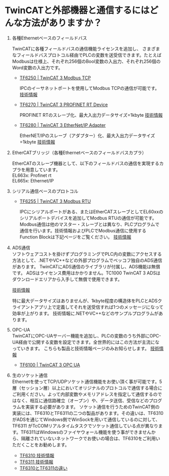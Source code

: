 # TwinCATと外部機器と通信するにはどんな方法がありますか？


1. 各種Ethernetベースのフィールドバス

    TwinCATに各種フィールドバスの通信機能ライセンスを追加し、 さまざまなフィールドバスプロトコル経由でPLCの変数を送受信できます。たとえばModbusは仕様上、それぞれ256個のBool変数の入出力、それぞれ256個のWord変数の入出力です。

    * [TF6250 | TwinCAT 3 Modbus TCP](https://www.beckhoff.com/ja-jp/products/automation/twincat/tfxxxx-twincat-3-functions/tf6xxx-tc3-connectivity/tf6250.html) 

        IPCのイーサネットポートを使用してModbus TCPの通信が可能です。
        [技術情報](https://infosys.beckhoff.com/content/1033/tf6250_tc3_modbus_tcp/192708875.html)


    * [TF6270 | TwinCAT 3 PROFINET RT Device](https://www.beckhoff.com/ja-jp/products/automation/twincat/tfxxxx-twincat-3-functions/tf6xxx-tc3-connectivity/tf6270.html) 

        PROFINET RTのスレーブ化、最大入出力データサイズ=1kbyte [技術情報](https://infosys.beckhoff.com/content/1033/tf6270_tc3_profinet_rt_device/9253279883.html)  

    * [TF6280 | TwinCAT 3 EtherNet/IP Adapter](https://www.beckhoff.com/ja-jp/products/automation/twincat/tfxxxx-twincat-3-functions/tf6xxx-tc3-connectivity/tf6280.html)

        EtherNET/IPのスレーブ（アダプター）化、最大入出力データサイズ=1kbyte [技術情報](https://infosys.beckhoff.com/content/1033/tf6280_tc3_ethernetipslave/2554564235.html)

2. EtherCATブリッジ（各種Ethernetベースのフィールドバスカプラ）  

    EtherCATのスレーブ機器として、以下のフィールドバスの通信を実現するカプラを用意しています。  
    EL663x: Profinet rt  
    EL665x: Ethernet/IP

3. シリアル通信ベースのプロトコル  

    * [TF6255 | TwinCAT 3 Modbus RTU](https://www.beckhoff.com/ja-jp/products/automation/twincat/tfxxxx-twincat-3-functions/tf6xxx-tc3-connectivity/tf6255.html) 

        IPCにシリアルポートがある、またはEtherCATスレーブとしてEL60xxのシリアルポートデバイスを追加してModbus RTUの通信が可能です。Modbus通信は他のマスター・スレーブとは異なり、PLCプログラムで通信を行います。技術情報およびPLCでModbus通信に使用するFunction Blockは下記ページをご覧ください。
        [技術情報](https://infosys.beckhoff.com/content/1033/tf6255_tc3_modbus_rtu/186519307.html)

4. ADS通信  
    ソフトウェアコストを掛けずプログラミングでPLC内の変数にアクセスする方法として、.NETやVC++などの外部プログラムでベッコフ独自のADS通信があります。 
    TwinCATにADS通信のライブラリが付属し、ADS機能は無償です。 ADSはライセンス費用はかかりません。TC1000 TwinCAT 3 ADSはダウンロードエリアから入手して無償で使用できます。 

    [技術情報](https://infosys.beckhoff.com/content/1033/tc3_ads_intro/116158859.html) 

    特に最大データサイズはありませんが、1kbyte程度の構造体をPLCとADSクライアントアプリ上で定義してそれを送受信すれば1つのメッセージになって効率が上がります。 技術情報に.NETやVC++などのサンプルプログラムがあります。

5. OPC-UA  
    TwinCATにOPC-UAサーバー機能を追加し、PLCの変数のうち外部にOPC-UA経由で公開する変数を設定できます。全世界的にはこの方法が主流になっていきます。 こちらも製品と技術情報ページのみお知らせします。 [技術情報](https://infosys.beckhoff.com/content/1033/tf6100_tc3_opcua/78651275.html)

    * [TF6100 | TwinCAT 3 OPC UA](https://www.beckhoff.com/ja-jp/products/automation/twincat/tfxxxx-twincat-3-functions/tf6xxx-tc3-connectivity/tf6100.html) 

6. 生のソケット通信  
    Ethernetを使ってTCP/UDPソケット通信機能をお使い頂く事が可能です。5層（セッション層）以上においてオリジナルのプロトコルで通信する場合にご利用ください。よって内部変数やメモリアドレスを指定して通信するのではなく、相互に通信路確立（オープン）や、データ送信、受信などのプログラムを実装する必要があります。
    ソケット通信を行うためのTwinCAT側の実装には、TF6310とTF6311の二つの製品があります。その違いは、TF6310がADSを通じてWindows側でWinSockを用いて通信しているのに対して、TF6311 がTcCOMリアルタイムタスクでソケット通信している点が異なります。TF6311はWindowsのファイヤウォール機能を使う事ができませんから、隔離されていないネットワークでお使いの場合は、TF6310をご利用いただくことをお勧めします。
    * [TF6310 技術情報](https://infosys.beckhoff.com/content/1033/tf6310_tc3_tcpip/index.html?id=9025637582166106076)
    * [TF6311 技術情報](https://infosys.beckhoff.com/content/1033/tf6311_tc3_tcpudp/index.html?id=9004581143610845071)
    * [TF6310とTF6311の違い](https://infosys.beckhoff.com/content/1033/tf6310_tc3_tcpip/1110279947.html?id=6495056259335778619)
